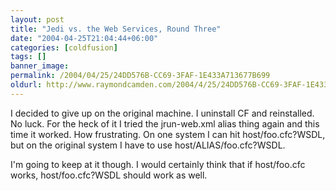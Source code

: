 ```yaml
---
layout: post
title: "Jedi vs. the Web Services, Round Three"
date: "2004-04-25T21:04:44+06:00"
categories: [coldfusion]
tags: []
banner_image: 
permalink: /2004/04/25/24DD576B-CC69-3FAF-1E433A713677B699
oldurl: http://www.raymondcamden.com/2004/4/25/24DD576B-CC69-3FAF-1E433A713677B699
---
```


I decided to give up on the original machine. I uninstall CF and reinstalled. No luck. For the heck of it I tried the jrun-web.xml alias thing again and this time it worked. How frustrating. On one system I can hit host/foo.cfc?WSDL, but on the original system I have to use host/ALIAS/foo.cfc?WSDL.

I'm going to keep at it though. I would certainly think that if host/foo.cfc works, host/foo.cfc?WSDL should work as well.